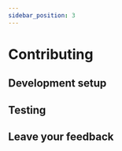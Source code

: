 ```yaml
---
sidebar_position: 3
---
```


# Contributing


## Development setup

## Testing

## Leave your feedback